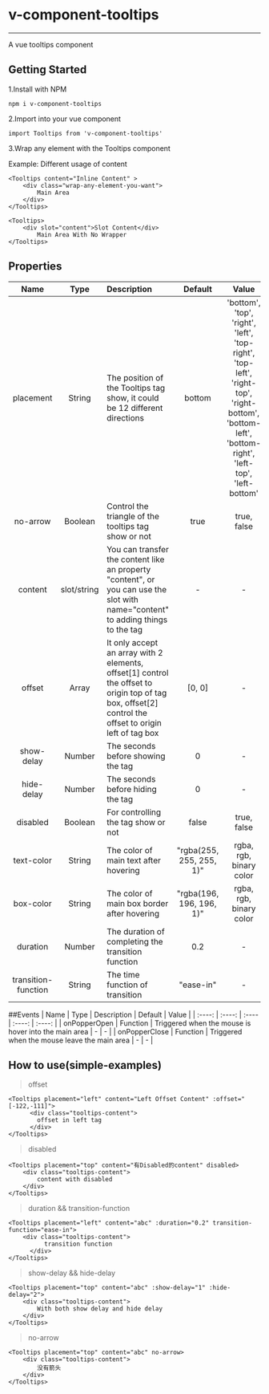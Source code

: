 # v-component-tooltips
---
A vue tooltips component

## Getting Started

1.Install with NPM

```npm i v-component-tooltips```

2.Import into your vue component

```import Tooltips from 'v-component-tooltips'```

3.Wrap any element with the Tooltips component

Example: Different usage of content
```
<Tooltips content="Inline Content" >
    <div class="wrap-any-element-you-want">
        Main Area
    </div>
</Tooltips>
```
```
<Tooltips>
    <div slot="content">Slot Content</div>
        Main Area With No Wrapper
</Tooltips>
```


## Properties

|  Name   | Type  | Description  | Default  | Value  |
|  :----:  | :----:  | :----  | :----:  | :----:  |
| placement  | String | The position of the Tooltips tag show, it could be 12 different directions | bottom | 'bottom', 'top', 'right', 'left', 'top-right', 'top-left', 'right-top', 'right-bottom', 'bottom-left', 'bottom-right', 'left-top', 'left-bottom' |
| no-arrow  | Boolean | Control the triangle of the tooltips tag show or not  | true | true, false |
| content  | slot/string | You can transfer the content like an property "content", or you can use the slot with name="content" to adding things to the tag | - | - |
| offset  | Array | It only accept an array with 2 elements, offset[1] control the offset to origin top of tag box, offset[2] control the offset to origin left of tag box | [0, 0] | - |
| show-delay  | Number | The seconds before showing the tag | 0 | - |
| hide-delay  | Number | The seconds before hiding the tag | 0 | - |
| disabled  | Boolean | For controlling the tag show or not | false |true, false |
| text-color  | String | The color of main text after hovering | "rgba(255, 255, 255, 1)" | rgba, rgb, binary color |
| box-color  | String | The color of main box border after hovering | "rgba(196, 196, 196, 1)" | rgba, rgb, binary color |
| duration | Number | The duration of completing the transition function | 0.2 | - |
| transition-function  | String | The time function of transition  | "ease-in" | - |


##Events
|  Name   | Type  | Description  | Default  | Value  |
|  :----:  | :----:  | :----  | :----:  | :----:  |
| onPopperOpen  | Function | Triggered when the mouse is hover into the main area | - | - |
| onPopperClose  | Function | Triggered when the mouse leave the main area  | - | - |


## How to use(simple-examples)

>offset
```
<Tooltips placement="left" content="Left Offset Content" :offset="[-122,-111]">
      <div class="tooltips-content">
        offset in left tag
      </div>
</Tooltips>
```

> disabled
```
<Tooltips placement="top" content="有Disabled的content" disabled>
    <div class="tooltips-content">
        content with disabled
    </div>
</Tooltips>
```

> duration && transition-function
```
<Tooltips placement="left" content="abc" :duration="0.2" transition-function="ease-in">
    <div class="tooltips-content">
          transition function
      </div>
</Tooltips>
```

> show-delay && hide-delay
```
<Tooltips placement="top" content="abc" :show-delay="1" :hide-delay="2">
    <div class="tooltips-content">
        With both show delay and hide delay
    </div>
</Tooltips>
```

> no-arrow
```
<Tooltips placement="top" content="abc" no-arrow>
    <div class="tooltips-content">
        没有箭头
    </div>
</Tooltips>
```
